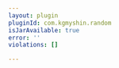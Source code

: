 ```yaml
---
layout: plugin
pluginId: com.kgmyshin.random
isJarAvailable: true
error: ''
violations: []

---
```

